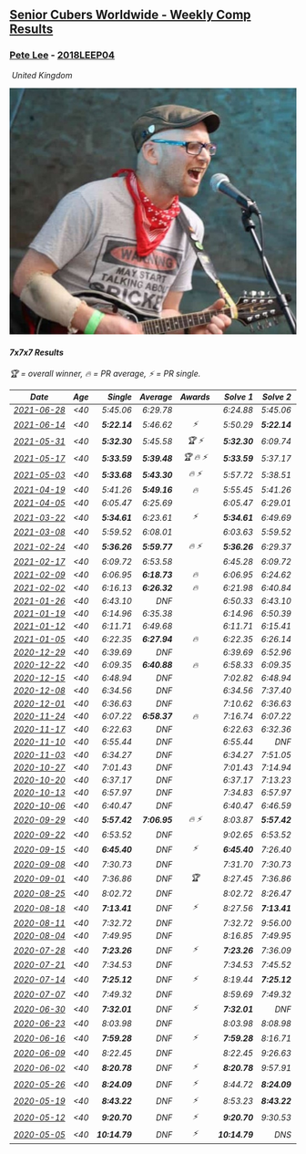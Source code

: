 <style>table {white-space: nowrap;}</style>
<link rel="stylesheet" type="text/css" href="/scw-comp/css/flags.css" />

## [Senior Cubers Worldwide - Weekly Comp Results](/scw-comp/results/)
### [Pete Lee](README.md) - [2018LEEP04](https://www.worldcubeassociation.org/persons/2018LEEP04?event=777)

<i class="flag flag-GB" />&nbsp;United Kingdom

![Pete Lee](1574700550.jpg)

#### 7x7x7 Results

<span style="white-space: nowrap;">🏆 = overall winner</span>, <span style="white-space: nowrap;">🔥 = PR average</span>, <span style="white-space: nowrap;">⚡ = PR single</span>.

| Date | Age | Single | Average | Awards | Solve 1 | Solve 2 | Solve 3 | Video |
| :--: | :--: | --: | --: | :--: | --: | --: | --: | :-- |
| [2021-06-28](../../results/2021-06-28/777.md) | <40 | 5:45.06 | 6:29.78 |  | 6:24.88 | 5:45.06 | 7:19.41 | [Desktop](https://www.facebook.com/events/248738199926629/permalink/253447666122349) / [Mobile](https://m.facebook.com/events/248738199926629?view=permalink&id=253447666122349) |
| [2021-06-14](../../results/2021-06-14/777.md) | <40 | **5:22.14** | 5:46.62 | ⚡ | 5:50.29 | **5:22.14** | 6:07.43 | [Desktop](https://www.facebook.com/events/833966864162581/permalink/839530780272856) / [Mobile](https://m.facebook.com/events/833966864162581?view=permalink&id=839530780272856) |
| [2021-05-31](../../results/2021-05-31/777.md) | <40 | **5:32.30** | 5:45.58 | 🏆 ⚡ | **5:32.30** | 6:09.74 | 5:34.71 | [Desktop](https://www.facebook.com/events/1677723082618127/permalink/1683947765328992) / [Mobile](https://m.facebook.com/events/1677723082618127?view=permalink&id=1683947765328992) |
| [2021-05-17](../../results/2021-05-17/777.md) | <40 | **5:33.59** | **5:39.48** | 🏆 🔥 ⚡ | **5:33.59** | 5:37.17 | 5:47.67 | [Desktop](https://www.facebook.com/events/373354890741855/permalink/376528547091156) / [Mobile](https://m.facebook.com/events/373354890741855?view=permalink&id=376528547091156) |
| [2021-05-03](../../results/2021-05-03/777.md) | <40 | **5:33.68** | **5:43.30** | 🔥 ⚡ | 5:57.72 | 5:38.51 | **5:33.68** | [Desktop](https://www.facebook.com/events/158701836186375/permalink/159804866076072) / [Mobile](https://m.facebook.com/events/158701836186375?view=permalink&id=159804866076072) |
| [2021-04-19](../../results/2021-04-19/777.md) | <40 | 5:41.26 | **5:49.16** | 🔥 | 5:55.45 | 5:41.26 | 5:50.78 | [Desktop](https://www.facebook.com/events/1009195762821458/permalink/1010884729319228) / [Mobile](https://m.facebook.com/events/1009195762821458?view=permalink&id=1010884729319228) |
| [2021-04-05](../../results/2021-04-05/777.md) | <40 | 6:05.47 | 6:25.69 |  | 6:05.47 | 6:29.01 | 6:42.60 | [Desktop](https://www.facebook.com/events/2619499895016321/permalink/2624219284544382) / [Mobile](https://m.facebook.com/events/2619499895016321?view=permalink&id=2624219284544382) |
| [2021-03-22](../../results/2021-03-22/777.md) | <40 | **5:34.61** | 6:23.61 | ⚡ | **5:34.61** | 6:49.69 | 6:46.52 | [Desktop](https://www.facebook.com/events/2537500386546221/permalink/2543453125950947) / [Mobile](https://m.facebook.com/events/2537500386546221?view=permalink&id=2543453125950947) |
| [2021-03-08](../../results/2021-03-08/777.md) | <40 | 5:59.52 | 6:08.01 |  | 6:03.63 | 5:59.52 | 6:20.87 | [Desktop](https://www.facebook.com/events/161142189072151/permalink/165338531985850) / [Mobile](https://m.facebook.com/events/161142189072151?view=permalink&id=165338531985850) |
| [2021-02-24](../../results/2021-02-24/777.md) | <40 | **5:36.26** | **5:59.77** | 🔥 ⚡ | **5:36.26** | 6:29.37 | 5:53.67 | [Desktop](https://www.facebook.com/events/256148192722702/permalink/260029105667944) / [Mobile](https://m.facebook.com/events/256148192722702?view=permalink&id=260029105667944) |
| [2021-02-17](../../results/2021-02-17/777.md) | <40 | 6:09.72 | 6:53.58 |  | 6:45.28 | 6:09.72 | 7:45.73 | [Desktop](https://www.facebook.com/events/1341827372862028/permalink/1341996369511795) / [Mobile](https://m.facebook.com/events/1341827372862028?view=permalink&id=1341996369511795) |
| [2021-02-09](../../results/2021-02-09/777.md) | <40 | 6:06.95 | **6:18.73** | 🔥 | 6:06.95 | 6:24.62 | 6:24.62 | [Desktop](https://www.facebook.com/events/1072787469872680/permalink/1073219036496190) / [Mobile](https://m.facebook.com/events/1072787469872680?view=permalink&id=1073219036496190) |
| [2021-02-02](../../results/2021-02-02/777.md) | <40 | 6:16.13 | **6:26.32** | 🔥 | 6:21.98 | 6:40.84 | 6:16.13 | [Desktop](https://www.facebook.com/events/419241732746821/permalink/419287159408945) / [Mobile](https://m.facebook.com/events/419241732746821?view=permalink&id=419287159408945) |
| [2021-01-26](../../results/2021-01-26/777.md) | <40 | 6:43.10 | DNF |  | 6:50.33 | 6:43.10 | DNS | [Desktop](https://www.facebook.com/events/886756952081472/permalink/887218382035329) / [Mobile](https://m.facebook.com/events/886756952081472?view=permalink&id=887218382035329) |
| [2021-01-19](../../results/2021-01-19/777.md) | <40 | 6:14.96 | 6:35.38 |  | 6:14.96 | 6:50.39 | 6:40.80 | [Desktop](https://www.facebook.com/events/801984480354340/permalink/802187753667346) / [Mobile](https://m.facebook.com/events/801984480354340?view=permalink&id=802187753667346) |
| [2021-01-12](../../results/2021-01-12/777.md) | <40 | 6:11.71 | 6:49.68 |  | 6:11.71 | 6:15.41 | 8:01.93 | [Desktop](https://www.facebook.com/events/412251730086008/permalink/412314606746387) / [Mobile](https://m.facebook.com/events/412251730086008?view=permalink&id=412314606746387) |
| [2021-01-05](../../results/2021-01-05/777.md) | <40 | 6:22.35 | **6:27.94** | 🔥 | 6:22.35 | 6:26.14 | 6:35.32 | [Desktop](https://www.facebook.com/events/438895340619582/permalink/439380023904447) / [Mobile](https://m.facebook.com/events/438895340619582?view=permalink&id=439380023904447) |
| [2020-12-29](../../results/2020-12-29/777.md) | <40 | 6:39.69 | DNF |  | 6:39.69 | 6:52.96 | DNS | [Desktop](https://www.facebook.com/events/1086076581855919/permalink/1086717395125171) / [Mobile](https://m.facebook.com/events/1086076581855919?view=permalink&id=1086717395125171) |
| [2020-12-22](../../results/2020-12-22/777.md) | <40 | 6:09.35 | **6:40.88** | 🔥 | 6:58.33 | 6:09.35 | 6:54.97 | [Desktop](https://www.facebook.com/events/202563571576862/permalink/203177928182093) / [Mobile](https://m.facebook.com/events/202563571576862?view=permalink&id=203177928182093) |
| [2020-12-15](../../results/2020-12-15/777.md) | <40 | 6:48.94 | DNF |  | 7:02.82 | 6:48.94 | DNS | [Desktop](https://www.facebook.com/events/380879093195746/permalink/381420603141595) / [Mobile](https://m.facebook.com/events/380879093195746?view=permalink&id=381420603141595) |
| [2020-12-08](../../results/2020-12-08/777.md) | <40 | 6:34.56 | DNF |  | 6:34.56 | 7:37.40 | DNS | [Desktop](https://www.facebook.com/events/209111367450307/permalink/209640974064013) / [Mobile](https://m.facebook.com/events/209111367450307?view=permalink&id=209640974064013) |
| [2020-12-01](../../results/2020-12-01/777.md) | <40 | 6:36.63 | DNF |  | 7:10.62 | 6:36.63 | DNS | [Desktop](https://www.facebook.com/events/1067911153659963/permalink/1068503993600679) / [Mobile](https://m.facebook.com/events/1067911153659963?view=permalink&id=1068503993600679) |
| [2020-11-24](../../results/2020-11-24/777.md) | <40 | 6:07.22 | **6:58.37** | 🔥 | 7:16.74 | 6:07.22 | 7:31.16 | [Desktop](https://www.facebook.com/events/383885642947563/permalink/384439569558837) / [Mobile](https://m.facebook.com/events/383885642947563?view=permalink&id=384439569558837) |
| [2020-11-17](../../results/2020-11-17/777.md) | <40 | 6:22.63 | DNF |  | 6:22.63 | 6:32.36 | DNF | [Desktop](https://www.facebook.com/events/385577379164063/permalink/386223265766141) / [Mobile](https://m.facebook.com/events/385577379164063?view=permalink&id=386223265766141) |
| [2020-11-10](../../results/2020-11-10/777.md) | <40 | 6:55.44 | DNF |  | 6:55.44 | DNF | DNS | [Desktop](https://www.facebook.com/events/2956286364603224/permalink/2959388970959630) / [Mobile](https://m.facebook.com/events/2956286364603224?view=permalink&id=2959388970959630) |
| [2020-11-03](../../results/2020-11-03/777.md) | <40 | 6:34.27 | DNF |  | 6:34.27 | 7:51.05 | DNS | [Desktop](https://www.facebook.com/events/391709741873523/permalink/395460404831790) / [Mobile](https://m.facebook.com/events/391709741873523?view=permalink&id=395460404831790) |
| [2020-10-27](../../results/2020-10-27/777.md) | <40 | 7:01.43 | DNF |  | 7:01.43 | 7:14.94 | DNS | [Desktop](https://www.facebook.com/events/1621959871298390/permalink/1623987867762257) / [Mobile](https://m.facebook.com/events/1621959871298390?view=permalink&id=1623987867762257) |
| [2020-10-20](../../results/2020-10-20/777.md) | <40 | 6:37.17 | DNF |  | 6:37.17 | 7:13.23 | DNS | [Desktop](https://www.facebook.com/events/758279974902955/permalink/763046381092981) / [Mobile](https://m.facebook.com/events/758279974902955?view=permalink&id=763046381092981) |
| [2020-10-13](../../results/2020-10-13/777.md) | <40 | 6:57.97 | DNF |  | 7:34.83 | 6:57.97 | DNS | [Desktop](https://www.facebook.com/events/746942356162446/permalink/748066532716695) / [Mobile](https://m.facebook.com/events/746942356162446?view=permalink&id=748066532716695) |
| [2020-10-06](../../results/2020-10-06/777.md) | <40 | 6:40.47 | DNF |  | 6:40.47 | 6:46.59 | DNS | [Desktop](https://www.facebook.com/events/2766581680255939/permalink/2767374376843336) / [Mobile](https://m.facebook.com/events/2766581680255939?view=permalink&id=2767374376843336) |
| [2020-09-29](../../results/2020-09-29/777.md) | <40 | **5:57.42** | **7:06.95** | 🔥 ⚡ | 8:03.87 | **5:57.42** | 7:19.56 | [Desktop](https://www.facebook.com/events/427181104911253/permalink/427800921515938) / [Mobile](https://m.facebook.com/events/427181104911253?view=permalink&id=427800921515938) |
| [2020-09-22](../../results/2020-09-22/777.md) | <40 | 6:53.52 | DNF |  | 9:02.65 | 6:53.52 | DNS | [Desktop](https://www.facebook.com/events/342541897161786/permalink/345621073520535) / [Mobile](https://m.facebook.com/events/342541897161786?view=permalink&id=345621073520535) |
| [2020-09-15](../../results/2020-09-15/777.md) | <40 | **6:45.40** | DNF | ⚡ | **6:45.40** | 7:26.40 | DNS | [Desktop](https://www.facebook.com/events/655903882008117/permalink/656542655277573) / [Mobile](https://m.facebook.com/events/655903882008117?view=permalink&id=656542655277573) |
| [2020-09-08](../../results/2020-09-08/777.md) | <40 | 7:30.73 | DNF |  | 7:31.70 | 7:30.73 | DNS | [Desktop](https://www.facebook.com/events/342884623427933/permalink/343555376694191) / [Mobile](https://m.facebook.com/events/342884623427933?view=permalink&id=343555376694191) |
| [2020-09-01](../../results/2020-09-01/777.md) | <40 | 7:36.86 | DNF | 🏆 | 8:27.45 | 7:36.86 | DNS | [Desktop](https://www.facebook.com/events/987180995036806/permalink/987907018297537) / [Mobile](https://m.facebook.com/events/987180995036806?view=permalink&id=987907018297537) |
| [2020-08-25](../../results/2020-08-25/777.md) | <40 | 8:02.72 | DNF |  | 8:02.72 | 8:26.47 | DNS | [Desktop](https://www.facebook.com/events/375269430142971/permalink/375911616745419) / [Mobile](https://m.facebook.com/events/375269430142971?view=permalink&id=375911616745419) |
| [2020-08-18](../../results/2020-08-18/777.md) | <40 | **7:13.41** | DNF | ⚡ | 8:27.56 | **7:13.41** | DNS | [Desktop](https://www.facebook.com/events/3231806576868309/permalink/3234247696624197) / [Mobile](https://m.facebook.com/events/3231806576868309?view=permalink&id=3234247696624197) |
| [2020-08-11](../../results/2020-08-11/777.md) | <40 | 7:32.72 | DNF |  | 7:32.72 | 9:56.00 | DNS | [Desktop](https://www.facebook.com/events/1112228215845470/permalink/1112929269108698) / [Mobile](https://m.facebook.com/events/1112228215845470?view=permalink&id=1112929269108698) |
| [2020-08-04](../../results/2020-08-04/777.md) | <40 | 7:49.95 | DNF |  | 8:16.85 | 7:49.95 | DNS | [Desktop](https://www.facebook.com/events/770016233779888/permalink/770697843711727) / [Mobile](https://m.facebook.com/events/770016233779888?view=permalink&id=770697843711727) |
| [2020-07-28](../../results/2020-07-28/777.md) | <40 | **7:23.26** | DNF | ⚡ | **7:23.26** | 7:36.09 | DNS | [Desktop](https://www.facebook.com/events/299658408049797/permalink/300258301323141) / [Mobile](https://m.facebook.com/events/299658408049797?view=permalink&id=300258301323141) |
| [2020-07-21](../../results/2020-07-21/777.md) | <40 | 7:34.53 | DNF |  | 7:34.53 | 7:45.52 | DNS | [Desktop](https://www.facebook.com/events/3081159145282455/permalink/3082287351836301) / [Mobile](https://m.facebook.com/events/3081159145282455?view=permalink&id=3082287351836301) |
| [2020-07-14](../../results/2020-07-14/777.md) | <40 | **7:25.12** | DNF | ⚡ | 8:19.44 | **7:25.12** | DNS | [Desktop](https://www.facebook.com/events/2729568740635198/permalink/2729818147276924) / [Mobile](https://m.facebook.com/events/2729568740635198?view=permalink&id=2729818147276924) |
| [2020-07-07](../../results/2020-07-07/777.md) | <40 | 7:49.32 | DNF |  | 8:59.69 | 7:49.32 | DNS | [Desktop](https://www.facebook.com/events/307625317040136/permalink/307844723684862) / [Mobile](https://m.facebook.com/events/307625317040136?view=permalink&id=307844723684862) |
| [2020-06-30](../../results/2020-06-30/777.md) | <40 | **7:32.01** | DNF | ⚡ | **7:32.01** | DNF | DNS | [Desktop](https://www.facebook.com/events/284746466306313/permalink/285013929612900) / [Mobile](https://m.facebook.com/events/284746466306313?view=permalink&id=285013929612900) |
| [2020-06-23](../../results/2020-06-23/777.md) | <40 | 8:03.98 | DNF |  | 8:03.98 | 8:08.98 | DNS | [Desktop](https://www.facebook.com/events/268636114456043/permalink/268844034435251) / [Mobile](https://m.facebook.com/events/268636114456043?view=permalink&id=268844034435251) |
| [2020-06-16](../../results/2020-06-16/777.md) | <40 | **7:59.28** | DNF | ⚡ | **7:59.28** | 8:16.71 | DNS | [Desktop](https://www.facebook.com/events/256188575607890/permalink/256481515578596) / [Mobile](https://m.facebook.com/events/256188575607890?view=permalink&id=256481515578596) |
| [2020-06-09](../../results/2020-06-09/777.md) | <40 | 8:22.45 | DNF |  | 8:22.45 | 9:26.63 | DNS | [Desktop](https://www.facebook.com/events/1130228284009045/permalink/1130482110650329) / [Mobile](https://m.facebook.com/events/1130228284009045?view=permalink&id=1130482110650329) |
| [2020-06-02](../../results/2020-06-02/777.md) | <40 | **8:20.78** | DNF | ⚡ | **8:20.78** | 9:57.91 | DNS | [Desktop](https://www.facebook.com/events/573401076937046/permalink/573717050238782) / [Mobile](https://m.facebook.com/events/573401076937046?view=permalink&id=573717050238782) |
| [2020-05-26](../../results/2020-05-26/777.md) | <40 | **8:24.09** | DNF | ⚡ | 8:44.72 | **8:24.09** | DNS | [Desktop](https://www.facebook.com/events/637852836799991/permalink/638057023446239) / [Mobile](https://m.facebook.com/events/637852836799991?view=permalink&id=638057023446239) |
| [2020-05-19](../../results/2020-05-19/777.md) | <40 | **8:43.22** | DNF | ⚡ | 8:53.23 | **8:43.22** | DNS | [Desktop](https://www.facebook.com/events/201300894172579/permalink/201442917491710) / [Mobile](https://m.facebook.com/events/201300894172579?view=permalink&id=201442917491710) |
| [2020-05-12](../../results/2020-05-12/777.md) | <40 | **9:20.70** | DNF | ⚡ | **9:20.70** | 9:30.53 | DNS | [Desktop](https://www.facebook.com/events/276138643524223/permalink/276380270166727) / [Mobile](https://m.facebook.com/events/276138643524223?view=permalink&id=276380270166727) |
| [2020-05-05](../../results/2020-05-05/777.md) | <40 | **10:14.79** | DNF | ⚡ | **10:14.79** | DNS | DNS | [Desktop](https://www.facebook.com/events/557526585195168/permalink/557744185173408) / [Mobile](https://m.facebook.com/events/557526585195168?view=permalink&id=557744185173408) |


<!-- Global site tag (gtag.js) - Google Analytics -->
<script async src="https://www.googletagmanager.com/gtag/js?id=UA-86348435-3"></script>
<script>window.dataLayer = window.dataLayer || []; function gtag() {dataLayer.push(arguments);} gtag('js', new Date()); gtag('config', 'UA-86348435-3');</script>
